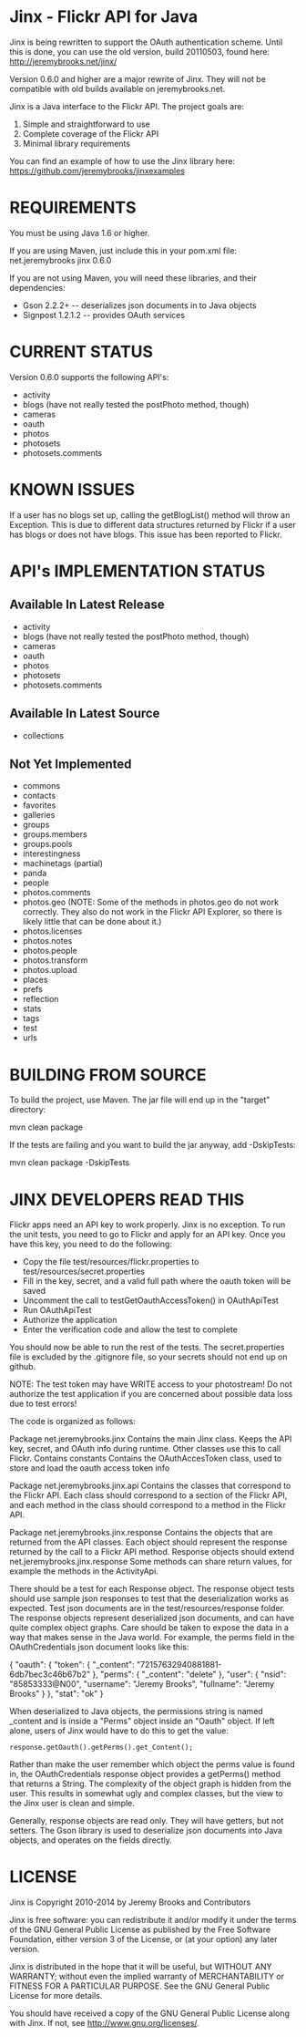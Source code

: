 Jinx - Flickr API for Java
==========================

Jinx is being rewritten to support the OAuth authentication scheme. Until this is done, you can use the old version, build 20110503, found here: http://jeremybrooks.net/jinx/

Version 0.6.0 and higher are a major rewrite of Jinx. They will not be compatible with old builds available on jeremybrooks.net.

Jinx is a Java interface to the Flickr API. The project goals are:

 1. Simple and straightforward to use
 2. Complete coverage of the Flickr API
 3. Minimal library requirements

You can find an example of how to use the Jinx library here: https://github.com/jeremybrooks/jinxexamples

REQUIREMENTS
============
You must be using Java 1.6 or higher.

If you are using Maven, just include this in your pom.xml file:
<dependency>
    <groupId>net.jeremybrooks</groupId>
    <artifactId>jinx</artifactId>
    <version>0.6.0</version>
</dependency>

If you are not using Maven, you will need these libraries, and their dependencies:
  * Gson 2.2.2+ -- deserializes json documents in to Java objects
  * Signpost 1.2.1.2 -- provides OAuth services



CURRENT STATUS
==============
Version 0.6.0 supports the following API's:
  * activity
  * blogs (have not really tested the postPhoto method, though)
  * cameras
  * oauth
  * photos
  * photosets
  * photosets.comments


KNOWN ISSUES
============
If a user has no blogs set up, calling the getBlogList() method will throw an Exception. This is due to different data structures returned by Flickr if a user has blogs or does not have blogs. This issue has been reported to Flickr.



API's IMPLEMENTATION STATUS
===========================

Available In Latest Release
---------------------------
  * activity
  * blogs (have not really tested the postPhoto method, though)
  * cameras
  * oauth
  * photos
  * photosets
  * photosets.comments

Available In Latest Source
--------------------------
 * collections

Not Yet Implemented
-------------------
  * commons
  * contacts
  * favorites
  * galleries
  * groups
  * groups.members
  * groups.pools
  * interestingness
  * machinetags (partial)
  * panda
  * people
  * photos.comments
  * photos.geo          (NOTE: Some of the methods in photos.geo do not work correctly.
                               They also do not work in the Flickr API Explorer,
                               so there is likely little that can be done about it.)
  * photos.licenses
  * photos.notes
  * photos.people
  * photos.transform
  * photos.upload
  * places
  * prefs
  * reflection
  * stats
  * tags
  * test
  * urls


BUILDING FROM SOURCE
====================
To build the project, use Maven. The jar file will end up in the "target" directory:

mvn clean package

If the tests are failing and you want to build the jar anyway, add -DskipTests:

mvn clean package -DskipTests


JINX DEVELOPERS READ THIS
=========================
Flickr apps need an API key to work properly. Jinx is no exception. To run the unit tests, you need to go to Flickr and apply for an API key. Once you have this key, you need to do the following:
  * Copy the file test/resources/flickr.properties to test/resources/secret.properties
  * Fill in the key, secret, and a valid full path where the oauth token will be saved
  * Uncomment the call to testGetOauthAccessToken() in OAuthApiTest
  * Run OAuthApiTest
  * Authorize the application
  * Enter the verification code and allow the test to complete

You should now be able to run the rest of the tests. The secret.properties file is excluded by the .gitignore file, so your secrets should not end up on github.

NOTE: The test token may have WRITE access to your photostream! Do not authorize the test application if you are concerned about possible data loss due to test errors!

The code is organized as follows:

Package net.jeremybrooks.jinx
	Contains the main Jinx class. Keeps the API key, secret, and OAuth info during runtime. Other classes use this to call Flickr.
	Contains constants
	Contains the OAuthAccesToken class, used to store and load the oauth access token info

Package net.jeremybrooks.jinx.api
	Contains the classes that correspond to the Flickr API.
	Each class should correspond to a section of the Flickr API, and each method in the class should correspond to a method in the Flickr API.

Package net.jeremybrooks.jinx.response
	Contains the objects that are returned from the API classes. Each object should represent the response returned by the call to a Flickr API method.
	Response objects should extend net.jeremybrooks.jinx.response
	Some methods can share return values, for example the methods in the ActivityApi.

There should be a test for each Response object. The response object tests should use sample json responses to test that the deserialization works as expected. Test json documents are in the test/resources/response folder.
The response objects represent deserialized json documents, and can have quite complex object graphs. Care should be taken to expose the data in a way that makes sense in the Java world. For example, the perms field in the OAuthCredentials json document looks like this:

{ "oauth": {
	    "token": { "_content": "72157632940881881-6db7bec3c46b67b2" },
	    "perms": { "_content": "delete" },
	    "user": { "nsid": "85853333@N00", "username": "Jeremy Brooks", "fullname": "Jeremy Brooks" } }, "stat": "ok" }

When deserialized to Java objects, the permissions string is named _content and is inside a "Perms" object inside an "Oauth" object. If left alone, users of Jinx would have to do this to get the value:

	response.getOauth().getPerms().get_Content();

Rather than make the user remember which object the perms value is found in, the OAuthCredentials response object provides a getPerms() method that returns a String. The complexity of the object graph is hidden from the user. This results in somewhat ugly and complex classes, but the view to the Jinx user is clean and simple.

Generally, response objects are read only. They will have getters, but not setters. The Gson library is used to deserialize json documents into Java objects, and operates on the fields directly.


LICENSE
=======
Jinx is Copyright 2010-2014 by Jeremy Brooks and Contributors

Jinx is free software: you can redistribute it and/or modify
it under the terms of the GNU General Public License as published by
the Free Software Foundation, either version 3 of the License, or
(at your option) any later version.

Jinx is distributed in the hope that it will be useful,
but WITHOUT ANY WARRANTY; without even the implied warranty of
MERCHANTABILITY or FITNESS FOR A PARTICULAR PURPOSE.  See the
GNU General Public License for more details.

You should have received a copy of the GNU General Public License
along with Jinx.  If not, see <http://www.gnu.org/licenses/>.
